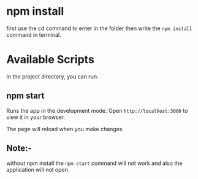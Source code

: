 # npm install
first use the cd command to enter in the folder then write the  `npm install ` command in terminal.

# Available Scripts
In the project directory, you can run:

## npm start
Runs the app in the development mode.
Open `http://localhost:3000` to view it in your browser.

The page will reload when you make changes.

## Note:-
without npm install the `npm start` command will not work and also the application will not open.
